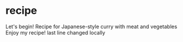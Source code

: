 # recipe
Let's begin!
Recipe for Japanese-style curry with meat and vegetables
Enjoy my recipe!
last line changed locally